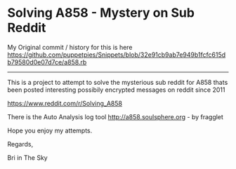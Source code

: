Solving A858 - Mystery on Sub Reddit
====================================

My Original commit / history for this is here https://github.com/puppetpies/Snippets/blob/32e91cb9ab7e949b1fcfc615db79580d0e07d7ce/a858.rb

----

This is a project to attempt to solve the mysterious sub reddit for A858 thats been posted interesting possibily encrypted messages on reddit since 2011

https://www.reddit.com/r/Solving_A858

There is the Auto Analysis log tool http://a858.soulsphere.org - by fragglet

Hope you enjoy my attempts.

Regards,

Bri in The Sky
